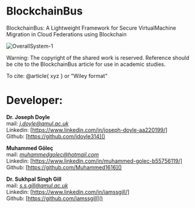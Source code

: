 <!-- # cloud-federation-blockchain

Model for Recording Virtual Machine Migration in Cloud Federations -->    
<!-- It is Joseph's explanation -->





# BlockchainBus
BlockchainBus: A Lightweight Framework for Secure VirtualMachine Migration in Cloud Federations using Blockchain

![OverallSystem-1](https://user-images.githubusercontent.com/61287653/136814948-76bf2666-c3b3-4491-b2af-735918da2309.png)



<!-- # Installation Steps (It will be added soon . . .)



1 -

2 -

3 -

4 - -->



Warning: The copyright of the shared work is reserved. Reference should be cite to the BlockchainBus article for use in academic studies. 

To cite:
@article{ xyz } or "Wiley format"

# Developer:

**Dr. Joseph Doyle** <br/> 
mail: *j.doyle@qmul.ac.uk* <br/>
Linkedin: [https://www.linkedin.com/in/joseph-doyle-aa220199/] <br/>
Github: [https://github.com/jdoyle314]() 

**Muhammed Göleç** <br/> 
mail: *muhammedgolec@hotmail.com* <br/>
Linkedin: [https://www.linkedin.com/in/muhammed-golec-b55756119/] <br/>
Github: [https://github.com/Muhammed1616]() 

**Dr. Sukhpal Singh Gill** <br/> 
mail: *s.s.gill@qmul.ac.uk* <br/>
Linkedin: [https://www.linkedin.com/in/iamssgill/] <br/>
Github: [https://github.com/iamssgill]()



